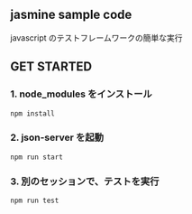## jasmine sample code
javascript のテストフレームワークの簡単な実行

## GET STARTED

### 1. node_modules をインストール
`npm install`

### 2. json-server を起動
`npm run start`

### 3. 別のセッションで、テストを実行
`npm run test`
